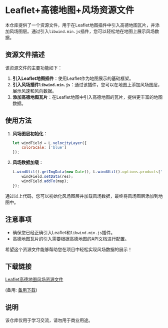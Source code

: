# Leaflet+高德地图+风场资源文件

本仓库提供了一个资源文件，用于在Leaflet地图插件中引入高德地图瓦片，并添加风场图层。通过引入`libwind.min.js`插件，您可以轻松地在地图上展示风场数据。

## 资源文件描述

该资源文件的主要功能如下：

1. **引入Leaflet地图插件**：使用Leaflet作为地图展示的基础框架。
2. **引入风场插件`libwind.min.js`**：通过该插件，您可以在地图上添加风场图层，展示风速和风向数据。
3. **添加高德地图瓦片**：在Leaflet地图中引入高德地图的瓦片，提供更丰富的地图数据。

## 使用方法

1. **风场图层初始化**：
   ```javascript
   let windField = L.velocityLayer({
       colorScale: ['blue']
   });
   ```

2. **风场数据加载**：
   ```javascript
   L.windUtil().getImgData(new Date(), L.windUtil().options.products['wind'], function (res) {
       windField.setData(res);
       windField.addTo(map);
   });
   ```

通过以上代码，您可以初始化风场图层并加载风场数据，最终将风场图层添加到地图中。

## 注意事项

- 确保您已经正确引入Leaflet和`libwind.min.js`插件。
- 高德地图瓦片的引入需要根据高德地图的API文档进行配置。

希望这个资源文件能够帮助您在项目中轻松实现风场数据的展示！

## 下载链接
[Leaflet高德地图风场资源文件](https://pan.quark.cn/s/f19bb0c2cc19) 

(备用: [备用下载](https://pan.baidu.com/s/1nKNXoXvgEfJdCT9_qnfFrA?pwd=1234))

## 说明

该仓库仅用于学习交流，请勿用于商业用途。
